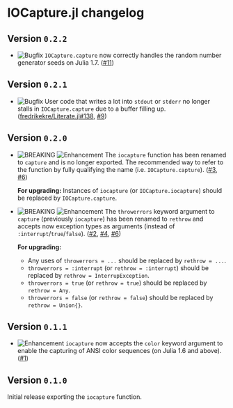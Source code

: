 # IOCapture.jl changelog

## Version `0.2.2`

* ![Bugfix][badge-bugfix] `IOCapture.capture` now correctly handles the random number generator seeds on Julia 1.7. ([#11][github-11])

## Version `0.2.1`

* ![Bugfix][badge-bugfix] User code that writes a lot into `stdout` or `stderr` no longer stalls in `IOCapture.capture` due to a buffer filling up. ([fredrikekre/Literate.jl#138][literate-138], [#9][github-9])

## Version `0.2.0`

* ![BREAKING][badge-breaking] ![Enhancement][badge-enhancement] The `iocapture` function has been renamed to `capture` and is no longer exported. The recommended way to refer to the function by fully qualifying the name (i.e. `IOCapture.capture`). ([#3][github-3], [#6][github-6])

  **For upgrading:** Instances of `iocapture` (or `IOCapture.iocapture`) should be replaced by `IOCapture.capture`.

* ![BREAKING][badge-breaking] ![Enhancement][badge-enhancement] The `throwerrors` keyword argument to `capture` (previously `iocapture`) has been renamed to `rethrow` and accepts now exception types as arguments (instead of `:interrupt`/`true`/`false`). ([#2][github-2], [#4][github-4], [#6][github-6])

  **For upgrading:**

  * Any uses of `throwerrors = ...` should be replaced by `rethrow = ...`.
  * `throwerrors = :interrupt` (or `rethrow = :interrupt`) should be replaced by `rethrow = InterrupException`.
  * `throwerrors = true` (or `rethrow = true`) should be replaced by `rethrow = Any`.
  * `throwerrors = false` (or `rethrow = false`) should be replaced by `rethrow = Union{}`.

## Version `0.1.1`

* ![Enhancement][badge-enhancement] `iocapture` now accepts the `color` keyword argument to enable the capturing of ANSI color sequences (on Julia 1.6 and above). ([#1][github-1])

## Version `0.1.0`

Initial release exporting the `iocapture` function.


[github-1]: https://github.com/JuliaDocs/IOCapture.jl/pull/1
[github-2]: https://github.com/JuliaDocs/IOCapture.jl/pull/2
[github-3]: https://github.com/JuliaDocs/IOCapture.jl/issues/3
[github-4]: https://github.com/JuliaDocs/IOCapture.jl/issues/4
[github-6]: https://github.com/JuliaDocs/IOCapture.jl/pull/6
[github-9]: https://github.com/JuliaDocs/IOCapture.jl/pull/9
[github-11]: https://github.com/JuliaDocs/IOCapture.jl/pull/11

[literate-138]: https://github.com/fredrikekre/Literate.jl/issues/138


[badge-breaking]: https://img.shields.io/badge/BREAKING-red.svg
[badge-deprecation]: https://img.shields.io/badge/deprecation-orange.svg
[badge-feature]: https://img.shields.io/badge/feature-green.svg
[badge-enhancement]: https://img.shields.io/badge/enhancement-blue.svg
[badge-bugfix]: https://img.shields.io/badge/bugfix-purple.svg
[badge-security]: https://img.shields.io/badge/security-black.svg
[badge-experimental]: https://img.shields.io/badge/experimental-lightgrey.svg
[badge-maintenance]: https://img.shields.io/badge/maintenance-gray.svg

<!--
# Badges

![BREAKING][badge-breaking]
![Deprecation][badge-deprecation]
![Feature][badge-feature]
![Enhancement][badge-enhancement]
![Bugfix][badge-bugfix]
![Security][badge-security]
![Experimental][badge-experimental]
![Maintenance][badge-maintenance]
-->
